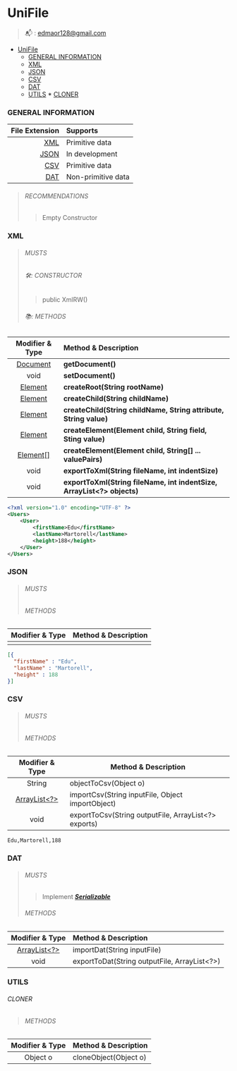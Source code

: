# UniFile
> 📬 : [edmaor128@gmail.com](mailto:edmaor128@gmial.com)

<!-- TOC -->
* [UniFile](#unifile)
    * [GENERAL INFORMATION](#general-information)
    * [XML](#xml)
    * [JSON](#json)
    * [CSV](#csv)
    * [DAT](#dat)
    * [UTILS](#utils)
          * [CLONER](#cloner)
<!-- TOC -->

### GENERAL INFORMATION

 |  File Extension | Supports            |
|----------------:|:--------------------|
|     [XML](#xml) | Primitive data      |
|   [JSON](#json) | In development      |
|     [CSV](#csv) | Primitive data      |
|     [DAT](#dat) | Non-primitive data  |

> ###### RECOMMENDATIONS
> > Empty Constructor

### XML
> ###### MUSTS
> ###### 🛠️: CONSTRUCTOR
> > public XmlRW()
> ###### 📚️: METHODS

|                                           Modifier & Type                                           | Method & Description                                                   |
|:---------------------------------------------------------------------------------------------------:|:-----------------------------------------------------------------------|
|  [Document](https://docs.oracle.com/en/java/javase/17/docs/api/java.xml/org/w3c/dom/Document.html)  | **getDocument()**                                                      |
|                                                void                                                 | **setDocument()**                                                      |
|   [Element](https://docs.oracle.com/en/java/javase/17/docs/api/java.xml/org/w3c/dom/Element.html)   | **createRoot(String rootName)**                                        |
|   [Element](https://docs.oracle.com/en/java/javase/17/docs/api/java.xml/org/w3c/dom/Element.html)   | **createChild(String childName)**                                      |
|   [Element](https://docs.oracle.com/en/java/javase/17/docs/api/java.xml/org/w3c/dom/Element.html)   | **createChild(String childName, String attribute, String value)**      |
|   [Element](https://docs.oracle.com/en/java/javase/17/docs/api/java.xml/org/w3c/dom/Element.html)   | **createElement(Element child, String field, Sting value)**            |
| [Element\[\]](https://docs.oracle.com/en/java/javase/17/docs/api/java.xml/org/w3c/dom/Element.html) | **createElement(Element child, String[] ... valuePairs)**              |
|                                                void                                                 | **exportToXml(String fileName, int indentSize)**                       |
|                                                void                                                 | **exportToXml(String fileName, int indentSize, ArrayList<?> objects)** |

```xml
<?xml version="1.0" encoding="UTF-8" ?>
<Users>
    <User>
        <firstName>Edu</firstName>
        <lastName>Martorell</lastName>
        <height>188</height>
    </User>
</Users>
```

### JSON
> ###### MUSTS
> ###### METHODS

| Modifier & Type | Method & Description |
|-----------------|----------------------|
|                 |                      |

```json
[{
  "firstName" : "Edu",
  "lastName" : "Martorell",
  "height" : 188
}]
```

### CSV
> ###### MUSTS
> ###### METHODS

|                                            Modifier & Type                                            | Method & Description                                  |
|:-----------------------------------------------------------------------------------------------------:|-------------------------------------------------------|
|                                                String                                                 | objectToCsv(Object o)                                 |
| [ArrayList<?>](https://docs.oracle.com/en/java/javase/17/docs/api/java.base/java/util/ArrayList.html) | importCsv(String inputFile, Object importObject)      |
|                                                 void                                                  | exportToCsv(String outputFile, ArrayList<?> exports)  |


```csv
Edu,Martorell,188
```

### DAT
> ###### MUSTS
> > Implement ***[Serializable](https://docs.oracle.com/javase/7/docs/api/java/io/Serializable.html)***
> ###### METHODS

|                                            Modifier & Type                                            | Method & Description                         |
|:-----------------------------------------------------------------------------------------------------:|:---------------------------------------------|
| [ArrayList<?>](https://docs.oracle.com/en/java/javase/17/docs/api/java.base/java/util/ArrayList.html) | importDat(String inputFile)                  |
|                                                 void                                                  | exportToDat(String outputFile, ArrayList<?>) |

### UTILS
###### CLONER
> ###### METHODS

| Modifier & Type | Method & Description  |
|:---------------:|:----------------------|
|    Object o     | cloneObject(Object o) |
